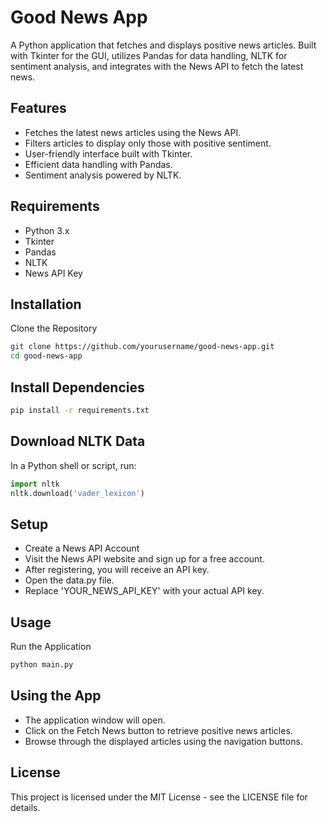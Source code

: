 # Good News App
A Python application that fetches and displays positive news articles. Built with Tkinter for the GUI, utilizes Pandas for data handling, NLTK for sentiment analysis, and integrates with the News API to fetch the latest news.

## Features
- Fetches the latest news articles using the News API.
- Filters articles to display only those with positive sentiment.
- User-friendly interface built with Tkinter.
- Efficient data handling with Pandas.
- Sentiment analysis powered by NLTK.

## Requirements

- Python 3.x
- Tkinter
- Pandas
- NLTK
- News API Key

## Installation
Clone the Repository

```bash
git clone https://github.com/yourusername/good-news-app.git
cd good-news-app
```

## Install Dependencies

```bash
pip install -r requirements.txt
```

## Download NLTK Data

In a Python shell or script, run:

```python
import nltk
nltk.download('vader_lexicon')
```

## Setup

- Create a News API Account
- Visit the News API website and sign up for a free account.
- After registering, you will receive an API key.
- Open the data.py file.
- Replace 'YOUR_NEWS_API_KEY' with your actual API key.

## Usage
Run the Application

```bash
python main.py
```

## Using the App

- The application window will open.
- Click on the Fetch News button to retrieve positive news articles.
- Browse through the displayed articles using the navigation buttons.

## License

This project is licensed under the MIT License - see the LICENSE file for details.

